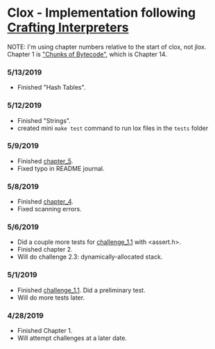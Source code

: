 # Clox - Implementation following [Crafting Interpreters](https://www.craftinginterpreters.com)

NOTE: I'm using chapter numbers relative to the start of clox, not jlox. Chapter 1 is ["Chunks of Bytecode"](http://www.craftinginterpreters.com/chunks-of-bytecode.html), which is Chapter 14.

### 5/13/2019
- Finished "Hash Tables".

### 5/12/2019
- Finished "Strings".
- created mini `make test` command to run lox files in the `tests` folder

### 5/9/2019
- Finished [chapter_5](https://github.com/kjbrawner22/clox/tree/chapter_5).
- Fixed typo in README journal.

### 5/8/2019
- Finished [chapter_4](https://github.com/kjbrawner22/clox/tree/chapter_4).
- Fixed scanning errors.

### 5/6/2019
- Did a couple more tests for [challenge_1.1](https://github.com/kjbrawner22/clox/tree/challenge_1.1) with <assert.h>.
- Finished chapter 2.
- Will do challenge 2.3: dynamically-allocated stack.

### 5/1/2019
- Finished [challenge_1.1](https://github.com/kjbrawner22/clox/tree/challenge_1.1). Did a preliminary test.
- Will do more tests later.

### 4/28/2019
- Finished Chapter 1.
- Will attempt challenges at a later date.